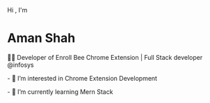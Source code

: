 
<p> Hi , I'm </p><h1>Aman Shah </h1>
<p>🧑‍💻 Developer of Enroll Bee Chrome Extension | Full Stack developer @infosys</p>
<p>
    - 👀 I’m interested in Chrome Extension Development
</p>
<p>
     - 🌱 I’m currently learning Mern Stack
</p>





  

<!---
amankshah/amankshah is a ✨ special ✨ repository because its `README.md` (this file) appears on your GitHub profile.
You can click the Preview link to take a look at your changes.
--->
